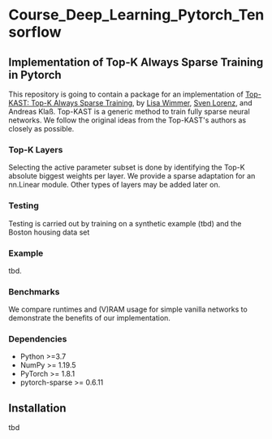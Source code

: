 # Course_Deep_Learning_Pytorch_Tensorflow

## Implementation of Top-K Always Sparse Training in Pytorch

This repository is going to contain a package for an implementation of [Top-KAST: Top-K Always Sparse Training](https://arxiv.org/abs/2106.03517v1), by [Lisa Wimmer](https://github.com/lisa-wm), [Sven Lorenz](https://github.com/SvenLorenz), and Andreas Klaß. Top-KAST is a generic method to train fully sparse neural networks. We follow the original ideas from the Top-KAST's authors as closely as possible.

### Top-K Layers

Selecting the active parameter subset is done by identifying the Top-K absolute biggest weights per layer. We provide a sparse adaptation for an nn.Linear module. Other types of layers may be added later on.
### Testing

Testing is carried out by training on a synthetic example (tbd) and the Boston housing data set
### Example

tbd.
### Benchmarks

We compare runtimes and (V)RAM usage for simple vanilla networks to demonstrate the benefits of our implementation.

### Dependencies

- Python >=3.7 
- NumPy >= 1.19.5
- PyTorch >= 1.8.1
- pytorch-sparse >= 0.6.11

## Installation

tbd